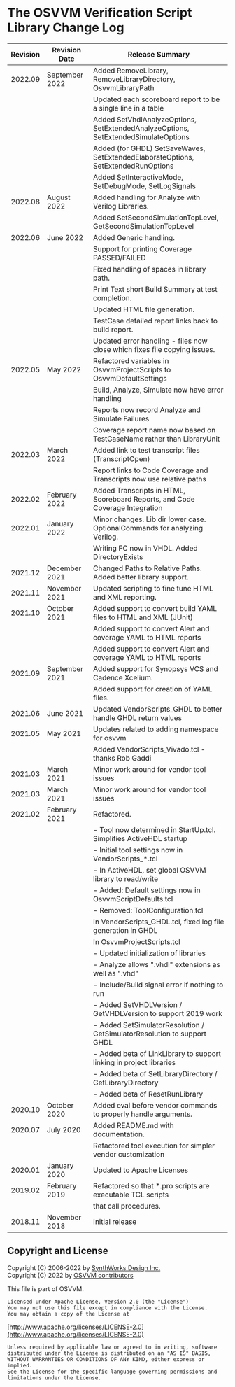# The OSVVM Verification Script Library Change Log

| **Revision**  | **Revision Date**  |  **Release Summary**                                                          | 
|---------------|--------------------|-------------------------------------------------------------------------------| 
| 2022.09       | September 2022     | Added RemoveLibrary, RemoveLibraryDirectory, OsvvmLibraryPath                 |
|               |                    | Updated each scoreboard report to be a single line in a table                 |
|               |                    | Added SetVhdlAnalyzeOptions, SetExtendedAnalyzeOptions, SetExtendedSimulateOptions |
|               |                    | Added (for GHDL) SetSaveWaves, SetExtendedElaborateOptions, SetExtendedRunOptions |
|               |                    | Added SetInteractiveMode, SetDebugMode, SetLogSignals                         |
| 2022.08       | August 2022        | Added handling for Analyze with Verilog Libraries.                            |
|               |                    | Added SetSecondSimulationTopLevel, GetSecondSimulationTopLevel                |
| 2022.06       | June 2022          | Added Generic handling.                                                       |
|               |                    | Support for printing Coverage PASSED/FAILED                                   |
|               |                    | Fixed handling of spaces in library path.                                     |
|               |                    | Print Text short Build Summary at test completion.                            |
|               |                    | Updated HTML file generation.                                                 |
|               |                    | TestCase detailed report links back to build report.                          |
|               |                    | Updated error handling - files now close which fixes file copying issues.     |
| 2022.05       | May 2022           | Refactored variables in OsvvmProjectScripts to OsvvmDefaultSettings           |
|               |                    | Build, Analyze, Simulate now have error handling                              |
|               |                    | Reports now record Analyze and Simulate Failures                              |
|               |                    | Coverage report name now based on TestCaseName rather than LibraryUnit        |
| 2022.03       | March 2022         | Added link to test transcript files (TranscriptOpen)                          |
|               |                    | Report links to Code Coverage and Transcripts now use relative paths          |
| 2022.02       | February 2022      | Added Transcripts in HTML, Scoreboard Reports, and Code Coverage Integration  |
| 2022.01       | January 2022       | Minor changes.  Lib dir lower case.  OptionalCommands for analyzing Verilog.  |
|               |                    | Writing FC now in VHDL.  Added DirectoryExists                                |
| 2021.12       | December 2021      | Changed Paths to Relative Paths.  Added better library support.               |
| 2021.11       | November 2021      | Updated scripting to fine tune HTML and XML reporting.                        |
| 2021.10       | October 2021       | Added support to convert build YAML files to HTML and XML (JUnit)             |
|               |                    |    Added support to convert Alert and coverage YAML to HTML reports           |
|               |                    |    Added support to convert Alert and coverage YAML to HTML reports           |
| 2021.09       | September 2021     | Added support for Synopsys VCS and Cadence Xcelium.                           |
|               |                    | Added support for creation of YAML files.                                     |
| 2021.06       | June 2021          | Updated VendorScripts_GHDL to better handle GHDL return values                |
| 2021.05       | May 2021           | Updates related to adding namespace for osvvm                                 |
|               |                    |    Added VendorScripts_Vivado.tcl - thanks Rob Gaddi                          |
| 2021.03       | March 2021         | Minor work around for vendor tool issues                                      |
| 2021.03       | March 2021         | Minor work around for vendor tool issues                                      |
| 2021.02       | February 2021      | Refactored.                                                                   |
|               |                    |    - Tool now determined in StartUp.tcl. Simplifies ActiveHDL startup         |
|               |                    |    - Initial tool settings now in VendorScripts_*.tcl                         |
|               |                    |       - In ActiveHDL, set global OSVVM library to read/write                  |
|               |                    |    - Added: Default settings now in OsvvmScriptDefaults.tcl                   |
|               |                    |    - Removed: ToolConfiguration.tcl                                           |
|               |                    | In VendorScripts_GHDL.tcl, fixed log file generation in GHDL                  |
|               |                    | In OsvvmProjectScripts.tcl                                                    |
|               |                    |    - Updated initialization of libraries                                      |
|               |                    |    - Analyze allows ".vhdl" extensions as well as ".vhd"                      |
|               |                    |    - Include/Build signal error if nothing to run                             |
|               |                    |    - Added SetVHDLVersion / GetVHDLVersion to support 2019 work               |
|               |                    |    - Added SetSimulatorResolution / GetSimulatorResolution to support GHDL    |
|               |                    |    - Added beta of LinkLibrary to support linking in project libraries        |
|               |                    |    - Added beta of SetLibraryDirectory / GetLibraryDirectory                  |
|               |                    |    - Added beta of ResetRunLibrary                                            |
| 2020.10       | October 2020       | Added eval before vendor commands to properly handle arguments.               |
| 2020.07       | July 2020          | Added README.md with documentation.                                           |
|               |                    | Refactored tool execution for simpler vendor customization                    |
| 2020.01       | January 2020       | Updated to Apache Licenses                                                    |
| 2019.02       | February 2019      | Refactored so that *.pro scripts are executable TCL scripts                   |
|               |                    | that call procedures.                                                         |
| 2018.11       | November 2018      | Initial release                                                               |

 
## Copyright and License
Copyright (C) 2006-2022 by [SynthWorks Design Inc.](http://www.synthworks.com/)   
Copyright (C) 2022 by [OSVVM contributors](CONTRIBUTOR.md)   

This file is part of OSVVM.

    Licensed under Apache License, Version 2.0 (the "License")
    You may not use this file except in compliance with the License.
    You may obtain a copy of the License at

  [http://www.apache.org/licenses/LICENSE-2.0](http://www.apache.org/licenses/LICENSE-2.0)

    Unless required by applicable law or agreed to in writing, software
    distributed under the License is distributed on an "AS IS" BASIS,
    WITHOUT WARRANTIES OR CONDITIONS OF ANY KIND, either express or implied.
    See the License for the specific language governing permissions and
    limitations under the License.

